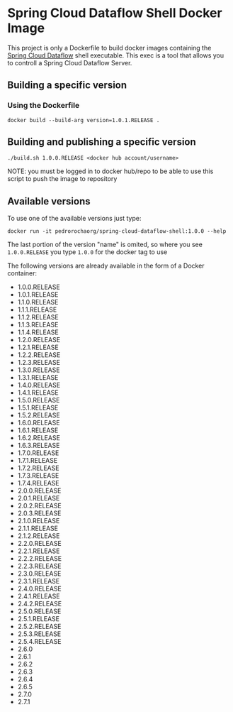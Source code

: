 # Spring Cloud Dataflow Shell Docker Image

This project is only a Dockerfile to build docker images containing the [Spring Cloud Dataflow](https://spring.io/projects/spring-cloud-dataflow) shell executable.
This exec is a tool that allows you to controll a Spring Cloud Dataflow Server.

## Building a specific version

### Using the Dockerfile

```shell
docker build --build-arg version=1.0.1.RELEASE .
```

## Building and publishing a specific version

```shell
./build.sh 1.0.0.RELEASE <docker hub account/username>
```

NOTE: you must be logged in to docker hub/repo to be able to use this script to push the image to repository

## Available versions

To use one of the available versions just type:

```shel
docker run -it pedrorochaorg/spring-cloud-dataflow-shell:1.0.0 --help
```

The last portion of the version "name" is omited, so where you see `1.0.0.RELEASE` you type `1.0.0` for the docker tag to use


The following versions are already available in the form of a Docker container:

- 1.0.0.RELEASE
- 1.0.1.RELEASE
- 1.1.0.RELEASE
- 1.1.1.RELEASE
- 1.1.2.RELEASE
- 1.1.3.RELEASE
- 1.1.4.RELEASE
- 1.2.0.RELEASE
- 1.2.1.RELEASE
- 1.2.2.RELEASE
- 1.2.3.RELEASE
- 1.3.0.RELEASE
- 1.3.1.RELEASE
- 1.4.0.RELEASE
- 1.4.1.RELEASE
- 1.5.0.RELEASE
- 1.5.1.RELEASE
- 1.5.2.RELEASE
- 1.6.0.RELEASE
- 1.6.1.RELEASE
- 1.6.2.RELEASE
- 1.6.3.RELEASE
- 1.7.0.RELEASE
- 1.7.1.RELEASE
- 1.7.2.RELEASE
- 1.7.3.RELEASE
- 1.7.4.RELEASE
- 2.0.0.RELEASE
- 2.0.1.RELEASE
- 2.0.2.RELEASE
- 2.0.3.RELEASE
- 2.1.0.RELEASE
- 2.1.1.RELEASE
- 2.1.2.RELEASE
- 2.2.0.RELEASE
- 2.2.1.RELEASE
- 2.2.2.RELEASE
- 2.2.3.RELEASE
- 2.3.0.RELEASE
- 2.3.1.RELEASE
- 2.4.0.RELEASE
- 2.4.1.RELEASE
- 2.4.2.RELEASE
- 2.5.0.RELEASE
- 2.5.1.RELEASE
- 2.5.2.RELEASE
- 2.5.3.RELEASE
- 2.5.4.RELEASE
- 2.6.0
- 2.6.1
- 2.6.2
- 2.6.3
- 2.6.4
- 2.6.5
- 2.7.0
- 2.7.1


